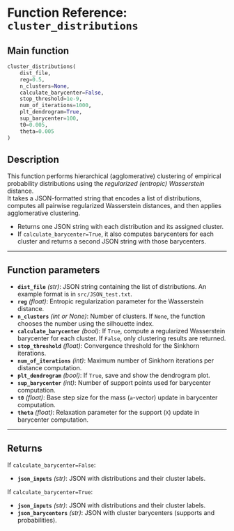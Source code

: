 # Function Reference: `cluster_distributions`

## Main function
```python
cluster_distributions(
    dist_file,
    reg=0.5,
    n_clusters=None,
    calculate_barycenter=False,
    stop_threshold=1e-9,
    num_of_iterations=1000,
    plt_dendrogram=True,
    sup_barycenter=100,
    t0=0.005,
    theta=0.005
)
```

## Description
This function performs hierarchical (agglomerative) clustering of empirical probability distributions using the *regularized (entropic) Wasserstein* distance.  
It takes a JSON-formatted string that encodes a list of distributions, computes all pairwise regularized Wasserstein distances, and then applies agglomerative clustering.

- Returns one JSON string with each distribution and its assigned cluster.
- If `calculate_barycenter=True`, it also computes barycenters for each cluster and returns a second JSON string with those barycenters.

---

## Function parameters

- **`dist_file`** *(str)*: JSON string containing the list of distributions. An example format is in `src/JSON_test.txt`.
- **`reg`** *(float)*: Entropic regularization parameter for the Wasserstein distance.
- **`n_clusters`** *(int or None)*: Number of clusters. If `None`, the function chooses the number using the silhouette index.
- **`calculate_barycenter`** *(bool)*: If `True`, compute a regularized Wasserstein barycenter for each cluster. If `False`, only clustering results are returned.
- **`stop_threshold`** *(float)*: Convergence threshold for the Sinkhorn iterations.
- **`num_of_iterations`** *(int)*: Maximum number of Sinkhorn iterations per distance computation.
- **`plt_dendrogram`** *(bool)*: If `True`, save and show the dendrogram plot.
- **`sup_barycenter`** *(int)*: Number of support points used for barycenter computation.
- **`t0`** *(float)*: Base step size for the mass (`a`-vector) update in barycenter computation.
- **`theta`** *(float)*: Relaxation parameter for the support (`X`) update in barycenter computation.

---

## Returns

If `calculate_barycenter=False`:
- **`json_inputs`** *(str)*: JSON with distributions and their cluster labels.

If `calculate_barycenter=True`:
- **`json_inputs`** *(str)*: JSON with distributions and their cluster labels.
- **`json_barycenters`** *(str)*: JSON with cluster barycenters (supports and probabilities).
